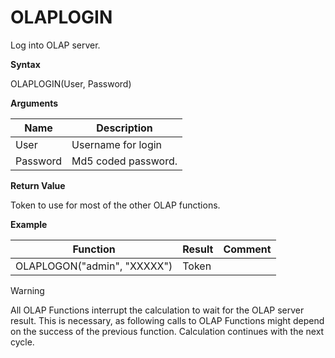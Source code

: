 # OLAPLOGIN

Log into OLAP server.

**Syntax**

OLAPLOGIN(User, Password)

**Arguments**

| Name     | Description         |
|----------|---------------------|
| User     | Username for login  |
| Password | Md5 coded password. |

**Return Value**

Token to use for most of the other OLAP functions.

**Example**

| Function                    | Result | Comment |
|-----------------------------|--------|---------|
| OLAPLOGON("admin", "XXXXX") | Token  |         |

<div class="warning">

<div class="title">

Warning

</div>

All OLAP Functions interrupt the calculation to wait for the OLAP server
result. This is necessary, as following calls to OLAP Functions might
depend on the success of the previous function. Calculation continues
with the next cycle.

</div>
